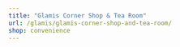 ```yaml
---
title: "Glamis Corner Shop & Tea Room"
url: /glamis/glamis-corner-shop-and-tea-room/
shop: convenience
---
```

